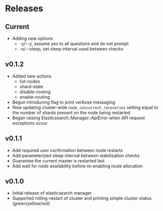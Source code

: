 # Releases

## Current
- Adding new options
  + -y/--y, assume yes to all questions and do not prompt
  + -s/--sleep, set sleep interval used between checks

## v0.1.2
- Added new actions
  + list-nodes
  + shard-state
  + disable-routing
  + enable-routing
- Begun introducing flag to print verbose messaging
- Now updating cluster-wide `node_concurrent_recoveries` setting equal
  to the number of shards present on the node being restarted
- Began raising Elasitcsearch::Manager::ApiError when API request exceptions occur

## v0.1.1
- Add required user confirmation between node restarts
- Add parameterized sleep interval between stabilization checks
- Guarantee the current master is restarted last
- Add wait for node availability before re-enabling route allocation

## v0.1.0
- Initial release of elasticsearch manager
- Supported rolling-restart of cluster and printing simple cluster status (green/yellow/red)
